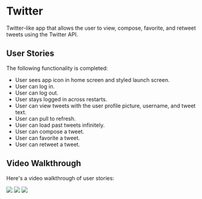 # Twitter

Twitter-like app that allows the user to view, compose, favorite, and retweet tweets using the Twitter API.

## User Stories

The following functionality is completed:

- User sees app icon in home screen and styled launch screen. 
- User can log in. 
- User can log out. 
- User stays logged in across restarts. 
- User can view tweets with the user profile picture, username, and tweet text. 
- User can pull to refresh. 
- User can load past tweets infinitely. 
- User can compose a tweet. 
- User can favorite a tweet. 
- User can retweet a tweet. 


## Video Walkthrough

Here's a video walkthrough of user stories:

![](https://github.com/JHarrisJoshua/Images/blob/main/Twitter2.gif)
![](https://github.com/JHarrisJoshua/Images/blob/main/Twitter1.gif)
![](https://github.com/JHarrisJoshua/Images/blob/main/Twitter1_1.gif)

